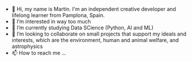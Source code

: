 - 👋 Hi, my ​name is Martin. I'm an independent creative developer and lifelong learner from Pamplona, Spain.
- 👀 I’m interested in way too much
- 🌱 I’m currently studying Data SCience (Python, AI and ML)
- 💞️ I’m looking to collaborate on small projects that support my ideals and interests, which are the environment, human and animal welfare, and astrophysics
- 📫 How to reach me ...

<!---
mft-web-designs/mft-web-designs is a ✨ special ✨ repository because its `README.md` (this file) appears on your GitHub profile.
You can click the Preview link to take a look at your changes.
--->
